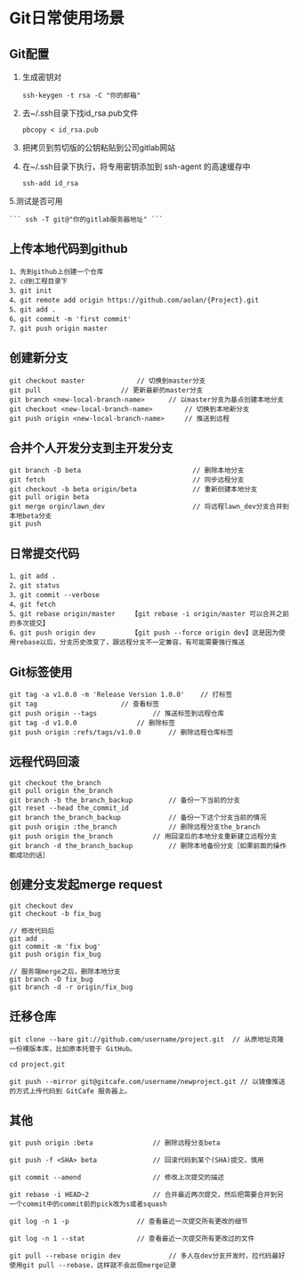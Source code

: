 # Git日常使用场景

## Git配置


1. 生成密钥对

	```ssh-keygen -t rsa -C "你的邮箱"```

2. 去~/.ssh目录下找id_rsa.pub文件

	 ```pbcopy < id_rsa.pub```

3. 把拷贝到剪切版的公钥粘贴到公司gitlab网站

4. 在~/.ssh目录下执行，将专用密钥添加到 ssh-agent 的高速缓存中
	
	```ssh-add id_rsa```

5.测试是否可用  
  
	``` ssh -T git@"你的gitlab服务器地址" ```


## 上传本地代码到github

	1、先到github上创建一个仓库
	2、cd到工程目录下
	3、git init
	4、git remote add origin https://github.com/aolan/{Project}.git
	5、git add .
	6、git commit -m 'first commit'
	7、git push origin master

## 创建新分支

	git checkout master				// 切换到master分支
	git pull					// 更新最新的master分支
	git branch <new-local-branch-name>		// 以master分支为基点创建本地分支
	git checkout <new-local-branch-name>		// 切换到本地新分支
	git push origin <new-local-branch-name>		// 推送到远程
	
	
	
## 合并个人开发分支到主开发分支

	git branch -D beta                            // 删除本地分支
	git fetch                                     // 同步远程分支       
	git checkout -b beta origin/beta              // 重新创建本地分支
	git pull origin beta					
	git merge orgin/lawn_dev                      // 将远程lawn_dev分支合并到本地beta分支
	git push


## 日常提交代码

	1、git add .
	2、git status
	3、git commit --verbose
	4、git fetch
	5、git rebase origin/master    【git rebase -i origin/master 可以合并之前的多次提交】
	6、git push origin dev         【git push --force origin dev】这是因为使用rebase以后，分支历史改变了，跟远程分支不一定兼容，有可能需要强行推送

## Git标签使用

	git tag -a v1.0.0 -m 'Release Version 1.0.0'    // 打标签
	git tag 					// 查看标签
	git push origin --tags				// 推送标签到远程仓库
	git tag -d v1.0.0				// 删除标签
	git push origin :refs/tags/v1.0.0		// 删除远程仓库标签

## 远程代码回滚

	git checkout the_branch
	git pull origin the_branch
	git branch -b the_branch_backup 		// 备份一下当前的分支
	git reset --head the_commit_id 
	git branch the_branch_backup 			// 备份一下这个分支当前的情况
	git push origin :the_branch 			// 删除远程分支the_branch
	git push origin the_branch 			// 用回滚后的本地分支重新建立远程分支
	git branch -d the_branch_backup			// 删除本地备份分支［如果前面的操作都成功的话］
	
## 创建分支发起merge request

	git checkout dev
	git checkout -b fix_bug
	
	// 修改代码后
	git add .
	git commit -m 'fix bug'
	git push origin fix_bug
	
	// 服务端merge之后，删除本地分支
	git branch -D fix_bug
	git branch -d -r origin/fix_bug

## 迁移仓库
	
	git clone --bare git://github.com/username/project.git	// 从原地址克隆一份裸版本库，比如原本托管于 GitHub。

	cd project.git
	
	git push --mirror git@gitcafe.com/username/newproject.git // 以镜像推送的方式上传代码到 GitCafe 服务器上。

## 其他
	git push origin :beta				// 删除远程分支beta
	
	git push -f <SHA> beta				// 回滚代码到某个(SHA)提交，慎用
	
	git commit --amend			       	// 修改上次提交的描述
	
	git rebase -i HEAD~2				// 合并最近两次提交，然后把需要合并到另一个commit中的commit前的pick改为s或者squash
	
	git log -n 1 -p 				// 查看最近一次提交所有更改的细节
	
	git log -n 1 --stat				// 查看最近一次提交所有更改过的文件
	
	git pull --rebase origin dev		  	// 多人在dev分支开发时，拉代码最好使用git pull --rebase，这样就不会出现merge记录
